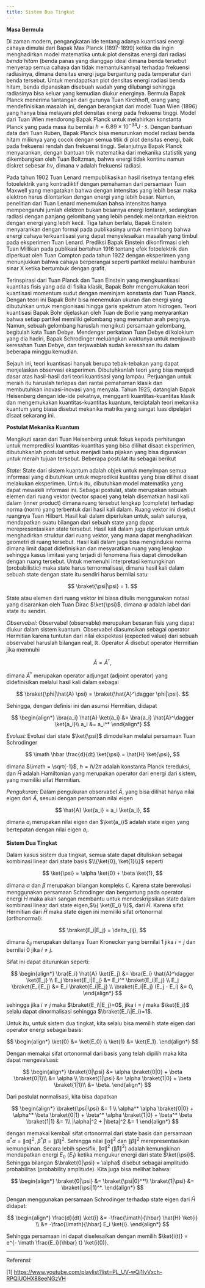 ```yaml
---
title: Sistem Dua Tingkat
---
```


<b>Masa Bermula</b>

Di zaman modern, pengangkatan ide tentang adanya kuantisasi energi cahaya dimulai dari Bapak Max Planck (1897-1899) ketika dia ingin menghadirkan model matematika untuk plot densitas energi dari radiasi <em>benda hitam</em> (benda panas yang dianggap ideal dimana benda tersebut menyerap semua cahaya dan tidak memantulkannya) terhadap frekuensi radiasinya, dimana densitas energi juga bergantung pada temperatur dari benda tersebut. Untuk mendapatkan plot densitas energi radiasi benda hitam, benda dipanaskan disebuah wadah yang dilubangi sehingga radiasinya bisa keluar yang kemudian diukur energinya. Bermula Bapak Planck menerima tantangan dari gurunya Tuan Kirchhoff, orang yang mendefinisikan masalah ini, dengan berangkat dari model Tuan Wien (1896) yang hanya bisa melayani plot densitas energi pada frekuensi tinggi. Model dari Tuan Wien mendorong Bapak Planck untuk melahirkan konstanta Planck yang pada masa itu bernilai $h = 6.89 \times 10^{-34} J \cdot s$. Dengan bantuan data dari Tuan Ruben, Bapak Planck bisa menurunkan model radiasi benda hitam miliknya yang cocok dengan semua titik di plot densitas energi, baik pada frekuensi rendah dan frekuensi tinggi. Selanjutnya Bapak Planck menyarankan, dengan bantuan trik matematika dari mekanika statistik yang dikembangkan oleh Tuan Boltzman, bahwa energi tidak kontinu namun diskret sebesar $h \nu$, dimana $\nu$ adalah frekuensi radiasi. 

Pada tahun 1902 Tuan Lenard mempublikasikan hasil risetnya tentang efek fotoelektrik yang kontradiktif dengan pemahaman dari persamaan Tuan Maxwell yang mengatakan bahwa dengan intensitas yang lebih besar maka elektron harus dilontarkan dengan energi yang lebih besar. Namun, penelitian dari Tuan Lenard menemukan bahsa intensitas hanya mempengaruhi jumlah elektron bukan besarnya energi lontaran, sedangkan radiasi dengan panjang gelombang yang lebih pendek melontarkan elektron dengan energi yang lebih kecil. Tiga tahun berlalu, Bapak Einstein menyarankan dengan formal pada publikasinya untuk menimbang bahwa energi cahaya terkuantisasi yang dapat menyelesaikan masalah yang timbul pada eksperimen Tuan Lenard. Prediksi Bapak Einstein dikonfirmasi oleh Tuan Millikan pada publikasi bertahun 1916 tentang efek fotoelektrik dan diperkuat oleh Tuan Compton pada tahun 1922 dengan eksperimen yang menunjukkan bahwa cahaya berperangai seperti partikel melalui hamburan sinar X ketika bertumbuk dengan grafit. 

Terinspirasi dari Tuan Planck dan Tuan Einstein yang mengkuantisasi kuantitas fisis yang ada di fisika klasik, Bapak Bohr mengemukakan teori kuantisasi momentum sudut dengan meminjam konstanta dari Tuan Planck. Dengan teori ini Bapak Bohr bisa menemukan ukuran dan energi yang dibutuhkan untuk mengionisasi hingga garis spektrum atom hidrogen. Teori kuantisasi Bapak Bohr dijelaskan oleh Tuan de Borlie yang menyarankan bahwa setiap partikel memiliki gelombang yang menuntun arah perginya. Namun, sebuah gelombang haruslah mengikuti persamaan gelombang, begitulah kata Tuan Debye. Mendengar perkataan Tuan Debye di kolokium yang dia hadiri, Bapak Schrodinger meluangkan waktunya untuk menjawab keresahan Tuan Debye, dan terjawablah sudah keresahaan itu dalam beberapa minggu kemudian. 

Sejauh ini, teori kuantisasi hanyak berupa tebak-tebakan yang dapat menjelaskan observasi eksperimen. Dibutuhkanlah teori yang bisa menjadi dasar atas hasil-hasil dari teori kuantisasi yang lampau. Perjuangan untuk meraih itu haruslah terlepas dari rantai pemahaman klasik dan membutuhkan inovasi-inovasi yang menyala. Tahun 1925, datanglah Bapak Heisenberg dengan ide-ide pekatnya, mengganti kuantitas-kuantitas klasik dan mengemukakan kuantitas-kuantitas kuantum, terciptalah teori mekanika kuantum yang biasa disebut mekanika matriks yang sangat luas dipelajari disaat sekarang ini.

<b>Postulat Mekanika Kuantum</b>

Mengikuti saran dari Tuan Heisenberg untuk fokus kepada perhitungan untuk memprediksi kuantitas-kuantitas yang bisa dilihat disaat eksperimen, dibutuhkanlah postulat untuk menjadi batu pijakan yang bisa digunakan untuk meraih tujuan tersebut. Beberapa postulat itu sebagai berikut

<em>State:</em> State dari sistem kuantum adalah objek untuk menyimpan semua informasi yang dibutuhkan untuk meprediksi kuatitas yang bisa dilihat disaat melakukan eksperimen. Untuk itu, dibutuhkan model matematika yang dapat mewakili informasi ini. Sebagai postulat, state merupakan sebuah elemen dari ruang vektor (vector space) yang telah disematkan hasil kali dalam (inner product) dimana ruang tersebut lengkap (complete) terhadap norma (norm) yang terbentuk dari hasil kali dalam. Ruang vektor ini disebut ruangnya Tuan Hilbert. Hasil kali dalam diperlukan untuk, salah satunya, mendapatkan suatu bilangan dari sebuah state yang dapat merepresentasikan state tersebut. Hasil kali dalam juga diperlukan untuk menghadirkan struktur dari ruang vektor, yang mana dapat menghadirkan geometri di ruang tersebut. Hasil kali dalam juga bisa menginduksi norma dimana limit dapat didefinisikan dan mesyaratkan ruang yang lengkap sehingga kasus limitasi yang terjadi di fenomena fisis dapat dimodelkan dengan ruang tersebut. Untuk memenuhi interpretasi kemungkinan (probabilistic) maka state harus ternormalisasi, dimana hasil kali dalam sebuah state dengan state itu sendiri harus bernilai satu:

$$
\braket{\psi|\psi} = 1.
$$

State atau elemen dari ruang vektor ini biasa ditulis menggunakan notasi yang disarankan oleh Tuan Dirac $\ket{\psi}$, dimana $\psi$ adalah label dari state itu sendiri. 

<em>Observabel:</em> Observabel (observable) merupakan besaran fisis yang dapat diukur dalam sistem kuantum. Observabel diasumsikan sebagai operator Hermitian karena tuntutan dari nilai ekspektasi (expected value) dari sebuah observabel haruslah bilangan real, $\mathbb{R}$. Operator $\hat{A}$ disebut operator Hermitian jika memnuhi 

$$
\hat{A} = \hat{A}^\dagger,
$$

dimana $\hat{A}^\dagger$ merupakan operator adjungat (adjoint operator) yang didefinisikan melalui hasil kali dalam sebagai

$$
\braket{\phi|\hat{A} \psi} = \braket{\hat{A}^\dagger \phi|\psi}.
$$ 

Sehingga, dengan definisi ini dan asumsi Hermitian, didapat

$$
\begin{align*}
\bra{a_i} \hat{A} \ket{a_i} &= \bra{a_i} \hat{A}^\dagger \ket{a_i}\\
a_i &= a_i^*
\end{align*}
$$

<em>Evolusi:</em> Evolusi dari state $\ket{\psi}$ dimodelkan melalui persamaan Tuan Schrodinger 

$$
\imath \hbar \frac{d}{dt} \ket{\psi} = \hat{H} \ket{\psi},
$$

dimana $\imath = \sqrt{-1}$, $\hbar = h/2\pi$ adalah konstanta Planck tereduksi, dan $\hat{H}$ adalah Hamiltonian yang merupakan operator dari energi dari sistem, yang memiliki sifat Hermitian. 

<em>Pengukuran:</em> Dalam pengukuran observabel $\hat{A}$, yang bisa dilihat hanya nilai eigen dari $\hat{A}$, sesuai dengan persamaan nilai eigen

$$
\hat{A} \ket{a_i} = a_i \ket{a_i},
$$

dimana $a_i$ merupakan nilai eigen dan $\ket{a_i}$ adalah state eigen yang bertepatan dengan nilai eigen $a_i$.

<b>Sistem Dua Tingkat</b>

Dalam kasus sistem dua tingkat, semua state dapat dituliskan sebagai kombinasi linear dari state basis $\\{\ket{0}, \ket{1}\\}$ seperti

$$
\ket{\psi} = \alpha \ket{0} + \beta \ket{1},
$$

dimana $\alpha$ dan $\beta$ merupakan bilangan kompleks $\mathbb{C}$. Karena state berevolusi menggunakan persamaan Schrodinger dan bergantung pada operator energi $\hat{H}$ maka akan sangan membantu untuk mendeskripsikan state dalam kombinasi linear dari state eigen,$\\{ \ket{E_i} \\}$, dari $\hat{H}$. Karena sifat Hermitian dari $\hat{H}$ maka state eigen ini memiliki sifat ortonormal (orthonormal):

$$
\braket{E_i|E_j} = \delta_{ij},
$$

dimana $\delta_{ij}$ merupakan deltanya Tuan Kronecker yang bernilai $1$ jika $i=j$ dan bernilai $0$ jika $i \neq j$. 

Sifat ini dapat diturunkan seperti:

$$
\begin{align*}
\bra{E_i} \hat{A} \ket{E_j} &= \bra{E_i} \hat{A}^\dagger \ket{E_j} \\
E_j \braket{E_i|E_j} &= E_i^* \braket{E_i|E_j} \\
E_j \braket{E_i|E_j} &= E_i \braket{E_i|E_j} \\
\braket{E_i|E_j} (E_j - E_i) &= 0,
\end{align*}
$$

sehingga jika $i \neq j$ maka $\braket{E_i\|E_j}=0$, jika $i=j$ maka $\ket{E_i}$ selalu dapat dinormalisasi sehingga $\braket{E_i\|E_i}=1$.

Untuk itu, untuk sistem dua tingkat, kita selalu bisa memilih state eigen dari operator energi sebagai basis:

$$
\begin{align*}
\ket{0} &= \ket{E_0} \\
\ket{1} &= \ket{E_1}.
\end{align*}
$$

Dengan memakai sifat ortonormal dari basis yang telah dipilih maka kita dapat mengevaluasi:

$$
\begin{align*}
\braket{0|\psi} &= \alpha \braket{0|0} + \beta \braket{0|1}\\
&= \alpha \\
\braket{1|\psi} &= \alpha \braket{1|0} + \beta \braket{1|1}\\
&= \beta.
\end{align*}
$$

Dari postulat normalisasi, kita bisa dapatkan

$$
\begin{align*}
\braket{\psi|\psi} &= 1 \\
\alpha^* \alpha \braket{0|0} + \alpha^* \beta \braket{0|1} + \beta^* \alpha \braket{1|0} + \beta^* \beta \braket{1|1} &= 1\\
|\alpha|^2 + |\beta|^2 &= 1
\end{align*}
$$

dengan memakai kembali sifat ortonormal dari state basis dan persamaan $\alpha^* \alpha = \|\alpha\|^2$, $\beta^* \beta = \|\beta\|^2$. Sehingga nilai $\|\alpha\|^2$ dan $\|\beta\|^2$ merepresentasikan kemungkinan. Secara lebih spesifik, $\|\alpha\|^2$ ($\|\beta\|^2$) adalah kemungkinan mendapatkan energi $E_0$ ($E_1$) ketika mengukur energi dari state $\ket{\psi}$. Sehingga bilangan $\braket{0|\psi} = \alpha$ disebut sebagai amplitudo probabilitas (probability amplitude). Kita  juga bisa melihat bahwa:

$$
\begin{align*}
\braket{0|\psi} &= \braket{\psi|0}^*\\
\braket{1|\psi} &= \braket{\psi|1}^*.
\end{align*}
$$

Dengan menggunakan persamaan Schrodinger terhadap state eigen dari $\hat{H}$ didapat:

$$
\begin{align*}
\frac{d}{dt} \ket{i} &= -\frac{\imath}{\hbar} \hat{H} \ket{i} \\
&= -\frac{\imath}{\hbar} E_i \ket{i}.
\end{align*}
$$

Sehingga persamaan ini dapat diselesaikan dengan memilih $\ket{i(t)} = e^{- \imath \frac{E_i}{\hbar} t} \ket{i(0)}.

___
Referensi:

[1] https://www.youtube.com/playlist?list=PL_UV-wQj1lvVxch-RPQIUOHX88eeNGzVH
